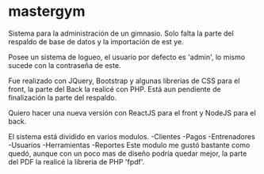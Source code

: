 # mastergym
Sistema para la administración de un gimnasio.
Solo falta la parte del respaldo de base de datos y la importación de est ye.

Posee un sistema de logueo, el usuario por defecto es 'admin', lo mismo sucede con la contraseña de este.

Fue realizado con JQuery, Bootstrap y algunas librerias de CSS para el front, la parte del Back la realicé con PHP.
Está aun pendiente de finalización la parte del respaldo.

Quiero hacer una nueva versión con ReactJS para el front y NodeJS para el back.




El sistema está dividido en varios modulos.
  -Clientes
  -Pagos
  -Entrenadores
  -Usuarios
  -Herramientas
  -Reportes
    Este modulo me gustó bastante como quedó, aunque con un poco mas de diseño podría quedar mejor, la parte del PDF la realicé 
    la libreria de PHP 'fpdf'.
